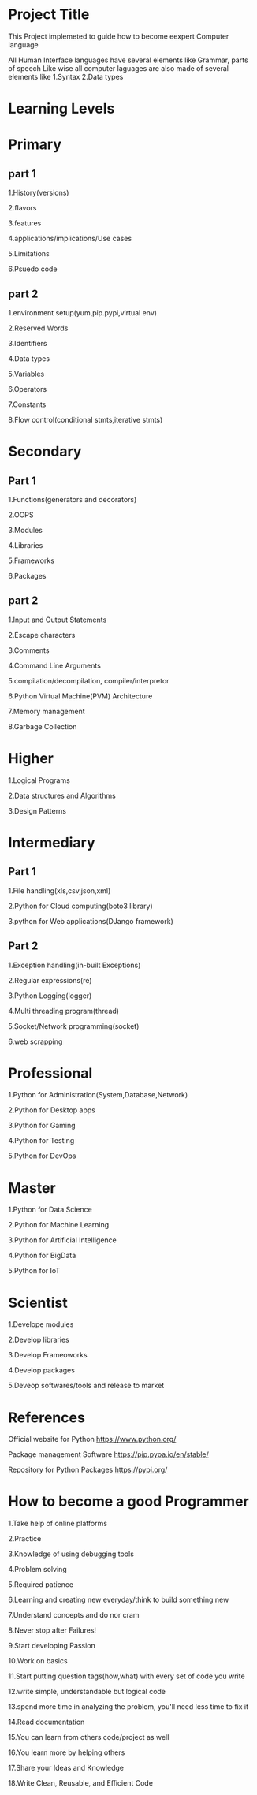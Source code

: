 Project Title
================================
This Project implemeted to guide how to become eexpert Computer language

All Human Interface languages have several elements like Grammar, parts of speech  Like wise all computer  laguages are also made of several elements like 1.Syntax 2.Data types


Learning Levels
============================
Primary
======================

part 1
---------
1.History(versions)

2.flavors

3.features

4.applications/implications/Use cases

5.Limitations

6.Psuedo code

part 2
------------

1.environment setup(yum,pip.pypi,virtual env)

2.Reserved Words

3.Identifiers

4.Data types

5.Variables

6.Operators

7.Constants

8.Flow control(conditional stmts,iterative stmts)

Secondary
==============================
Part 1
--------------
1.Functions(generators and decorators)

2.OOPS	

3.Modules

4.Libraries

5.Frameworks

6.Packages


part 2
--------------

1.Input and Output Statements

2.Escape characters

3.Comments

4.Command Line Arguments

5.compilation/decompilation, compiler/interpretor

6.Python Virtual Machine(PVM) Architecture

7.Memory management

8.Garbage Collection





Higher 
=======================
1.Logical Programs

2.Data structures and  Algorithms

3.Design Patterns


Intermediary
============================

Part 1
------------------
1.File handling(xls,csv,json,xml)

2.Python for Cloud computing(boto3 library)

3.python for Web applications(DJango framework)

Part 2
----------
1.Exception handling(in-built Exceptions)

2.Regular expressions(re)

3.Python Logging(logger)

4.Multi threading program(thread)

5.Socket/Network programming(socket)

6.web scrapping


Professional
======================
1.Python for  Administration(System,Database,Network)

2.Python for Desktop apps

3.Python for Gaming

4.Python for Testing

5.Python for DevOps


Master
===============================
1.Python for Data Science

2.Python for Machine Learning

3.Python for Artificial Intelligence

4.Python for BigData

5.Python for IoT


Scientist
===========================
1.Develope modules

2.Develop libraries

3.Develop Frameoworks 

4.Develop packages 

5.Deveop softwares/tools and release to market


References
===================================
Official website for Python
https://www.python.org/

Package management Software
https://pip.pypa.io/en/stable/

Repository for Python Packages
https://pypi.org/


How to become a good Programmer
=================================

1.Take help of online platforms

2.Practice

3.Knowledge of using debugging tools

4.Problem solving

5.Required patience

6.Learning and creating new everyday/think to build something new

7.Understand concepts and do nor cram

8.Never stop after Failures!

9.Start developing Passion 

10.Work on basics

11.Start putting question tags(how,what) with every set of code you write

12.write simple, understandable but logical code

13.spend more time in analyzing the problem, you'll need less time to fix it

14.Read documentation

15.You can learn from others code/project as well

16.You learn more by helping others

17.Share your Ideas and Knowledge

18.Write Clean, Reusable, and Efficient Code














